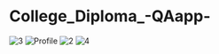 # College_Diploma_-QAapp-

![3](https://user-images.githubusercontent.com/77758154/185415609-bb3139e8-cfbf-4bc1-9125-57723b74e4e4.jpg)
![Profile](https://user-images.githubusercontent.com/77758154/185415642-1b34b1dd-b65f-451d-b820-149bd6138c36.jpg)
![2](https://user-images.githubusercontent.com/77758154/185415627-d626314b-caef-4b46-8fdd-eba1b90101e6.jpg)
![4](https://user-images.githubusercontent.com/77758154/185415679-b500b32d-86dd-4e76-ac42-c01c4dce8d49.jpg)
